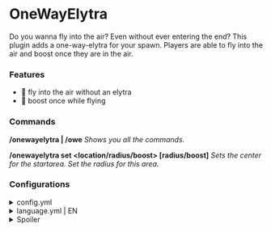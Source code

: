 # OneWayElytra
Do you wanna fly into the air? Even without ever entering the end? This plugin adds a one-way-elytra for your spawn. Players are able to fly into the air and boost once they are in the air.

### Features
- 🪽 fly into the air without an elytra
- 🚀 boost once while flying

### Commands
**/onewayelytra | /owe**
_Shows you all the commands._

**/onewayelytra set <location/radius/boost> [radius/boost]**
_Sets the center for the startarea. Set the radius for this area._

### Configurations

<details>
<summary>config.yml</summary>

```
##
## OneWayElytra | config.yml
##

## radius in blocks
radius: 12

boostMultiplier: 5

## location
location:
  world: world
  x: 0
  y: 300
  z: 0
```


</details>


<details>
<summary>language.yml | EN</summary>


```
# #
# # OneWayElytra | language.yml
# #

prefix: '&5OneWayElytra &f» '
commandDenied: '&cYou are not allowed to execute this command!'
locationSet: '&7You set the location &asuccessfully&7.'
radiusSet: '&7You set the radius to &a%radius%&7.'
boostMultiplierSet: '&7You set the boostmultiplier to &a%multiplier%&7.'
wrongArgs: '&cYou tried to use wrong arguments. Please check &4/onewayelytra&c.'

# # boostmessage
primary_color: light_gray
secondary_color: yellow
# # please do not use colorcodes. The primary color will be used for the message and the secondary color will be used for the keybinding.
boostMessage: Press %keybinding% to get a boost.

```


</details>


<details>
<summary>Spoiler</summary>


```
##
## OneWayElytra | language.yml
##

prefix: '&5OneWayElytra &f» '
commandDenied: '&cDu darfst diesen Befehl nicht benutzen.'
locationSet: '&7Du hast die Position&a erfolgreich &7gesetzt.'
radiusSet: '&7Du hast den Radius auf &a%radius% Blöcke &7eingestellt.'
boostMultiplierSet: '&7Du hast den Boostmultiplikator auf &a%multiplier% &7gesetzt.'
wrongArgs: '&cDu hast einen Fehler bei der Eingabe gemacht. Benutze &4/onewayelytra&c.'
boostMessage: '&7Schlag in die Luft, um einen Schub zu erhalten.'

```


</details>



